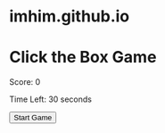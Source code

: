 # imhim.github.io
<!DOCTYPE html>
<html lang="en">
<head>
    <meta charset="UTF-8">
    <meta name="viewport" content="width=device-width, initial-scale=1.0">
    <title>Click the Box Game</title>
    <link rel="stylesheet" href="style.css">
</head>
<body>
    <div class="container">
        <h1>Click the Box Game</h1>
        <div id="gameArea">
            <div id="box"></div>
        </div>
        <div class="info">
            <p>Score: <span id="score">0</span></p>
            <p>Time Left: <span id="timeLeft">30</span> seconds</p>
            <button id="startBtn">Start Game</button>
        </div>
    </div>
    <script src="script.js"></script>
</body>
</html>
